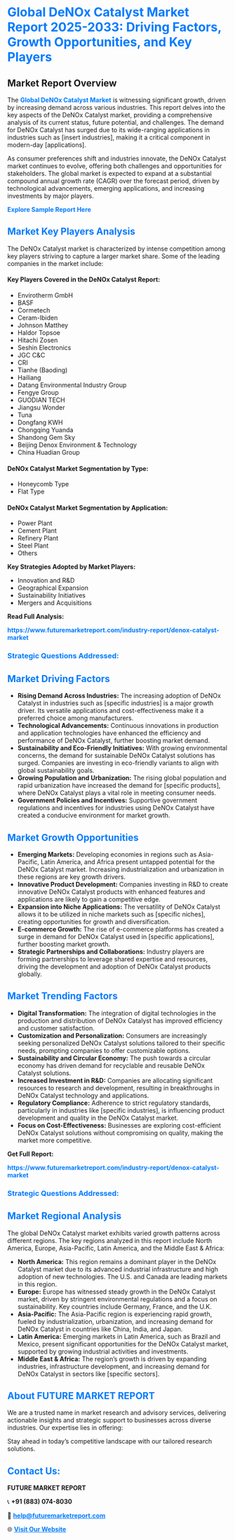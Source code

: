 <h1 style="color: #007BFF;">Global DeNOx Catalyst Market Report 2025-2033: Driving Factors, Growth Opportunities, and Key Players</h1>

<section id="overview">
<h2>Market Report Overview</h2>
<p>The <a href="https://www.futuremarketreport.com/industry-report/denox-catalyst-market" style="color: #007BFF; text-decoration: none;"><strong>Global DeNOx Catalyst Market</strong></a> is witnessing significant growth, driven by increasing demand across various industries. This report delves into the key aspects of the DeNOx Catalyst market, providing a comprehensive analysis of its current status, future potential, and challenges. The demand for DeNOx Catalyst has surged due to its wide-ranging applications in industries such as [insert industries], making it a critical component in modern-day [applications].</p>
<p>As consumer preferences shift and industries innovate, the DeNOx Catalyst market continues to evolve, offering both challenges and opportunities for stakeholders. The global market is expected to expand at a substantial compound annual growth rate (CAGR) over the forecast period, driven by technological advancements, emerging applications, and increasing investments by major players.</p>
</section>

<section id="overview">
<p><a href="https://www.futuremarketreport.com/request-sample/reportId=102311" style="color: #007BFF; text-decoration: none;"><strong>Explore Sample Report Here</strong></a></p>
</section>

<section id="key-players">
<h2 style="color: #007BFF;">Market Key Players Analysis</h2>
<p>The DeNOx Catalyst market is characterized by intense competition among key players striving to capture a larger market share. Some of the leading companies in the market include:</p>
<h4>Key Players Covered in the DeNOx Catalyst Report:</h4>
<ul><li>Envirotherm GmbH</li><li>BASF</li><li>Cormetech</li><li>Ceram-Ibiden</li><li>Johnson Matthey</li><li>Haldor Topsoe</li><li>Hitachi Zosen</li><li>Seshin Electronics</li><li>JGC C&amp;C</li><li>CRI</li><li>Tianhe (Baoding)</li><li>Hailiang</li><li>Datang Environmental Industry Group</li><li>Fengye Group</li><li>GUODIAN TECH</li><li>Jiangsu Wonder</li><li>Tuna</li><li>Dongfang KWH</li><li>Chongqing Yuanda</li><li>Shandong Gem Sky</li><li>Beijing Denox Environment &amp; Technology</li><li>China Huadian Group</li></ul>
<h4>DeNOx Catalyst Market Segmentation by Type:</h4>
<ul><li>Honeycomb Type</li><li>Flat Type</li></ul>

<h4>DeNOx Catalyst Market Segmentation by Application:</h4>
<ul><li>Power Plant</li><li>Cement Plant</li><li>Refinery Plant</li><li>Steel Plant</li><li>Others</li></ul>
<p><strong>Key Strategies Adopted by Market Players:</strong></p>
<ul>
<li>Innovation and R&D</li>
<li>Geographical Expansion</li>
<li>Sustainability Initiatives</li>
<li>Mergers and Acquisitions</li>
</ul>
</section>

<section>
<p><strong>Read Full Analysis: </strong></p><a href="https://www.futuremarketreport.com/industry-report/denox-catalyst-market" style="color: #007BFF; text-decoration: none;"><strong>https://www.futuremarketreport.com/industry-report/denox-catalyst-market</strong></a>
<h3 style="color: #007BFF;">Strategic Questions Addressed:</h3>
</section>

<section id="driving-factors">
<h2 style="color: #007BFF;">Market Driving Factors</h2>
<ul>
<li><strong>Rising Demand Across Industries:</strong> The increasing adoption of DeNOx Catalyst in industries such as [specific industries] is a major growth driver. Its versatile applications and cost-effectiveness make it a preferred choice among manufacturers.</li>
<li><strong>Technological Advancements:</strong> Continuous innovations in production and application technologies have enhanced the efficiency and performance of DeNOx Catalyst, further boosting market demand.</li>
<li><strong>Sustainability and Eco-Friendly Initiatives:</strong> With growing environmental concerns, the demand for sustainable DeNOx Catalyst solutions has surged. Companies are investing in eco-friendly variants to align with global sustainability goals.</li>
<li><strong>Growing Population and Urbanization:</strong> The rising global population and rapid urbanization have increased the demand for [specific products], where DeNOx Catalyst plays a vital role in meeting consumer needs.</li>
<li><strong>Government Policies and Incentives:</strong> Supportive government regulations and incentives for industries using DeNOx Catalyst have created a conducive environment for market growth.</li>
</ul>
</section>

<section id="growth-opportunities">
<h2 style="color: #007BFF;">Market Growth Opportunities</h2>
<ul>
<li><strong>Emerging Markets:</strong> Developing economies in regions such as Asia-Pacific, Latin America, and Africa present untapped potential for the DeNOx Catalyst market. Increasing industrialization and urbanization in these regions are key growth drivers.</li>
<li><strong>Innovative Product Development:</strong> Companies investing in R&D to create innovative DeNOx Catalyst products with enhanced features and applications are likely to gain a competitive edge.</li>
<li><strong>Expansion into Niche Applications:</strong> The versatility of DeNOx Catalyst allows it to be utilized in niche markets such as [specific niches], creating opportunities for growth and diversification.</li>
<li><strong>E-commerce Growth:</strong> The rise of e-commerce platforms has created a surge in demand for DeNOx Catalyst used in [specific applications], further boosting market growth.</li>
<li><strong>Strategic Partnerships and Collaborations:</strong> Industry players are forming partnerships to leverage shared expertise and resources, driving the development and adoption of DeNOx Catalyst products globally.</li>
</ul>
</section>

<section id="trending-factors">
<h2 style="color: #007BFF;">Market Trending Factors</h2>
<ul>
<li><strong>Digital Transformation:</strong> The integration of digital technologies in the production and distribution of DeNOx Catalyst has improved efficiency and customer satisfaction.</li>
<li><strong>Customization and Personalization:</strong> Consumers are increasingly seeking personalized DeNOx Catalyst solutions tailored to their specific needs, prompting companies to offer customizable options.</li>
<li><strong>Sustainability and Circular Economy:</strong> The push towards a circular economy has driven demand for recyclable and reusable DeNOx Catalyst solutions.</li>
<li><strong>Increased Investment in R&D:</strong> Companies are allocating significant resources to research and development, resulting in breakthroughs in DeNOx Catalyst technology and applications.</li>
<li><strong>Regulatory Compliance:</strong> Adherence to strict regulatory standards, particularly in industries like [specific industries], is influencing product development and quality in the DeNOx Catalyst market.</li>
<li><strong>Focus on Cost-Effectiveness:</strong> Businesses are exploring cost-efficient DeNOx Catalyst solutions without compromising on quality, making the market more competitive.</li>
</ul>
</section>

<section>
<p><strong>Get Full Report: </strong></p><a href="https://www.futuremarketreport.com/industry-report/denox-catalyst-market" style="color: #007BFF; text-decoration: none;"><strong>https://www.futuremarketreport.com/industry-report/denox-catalyst-market</strong></a>
<h3 style="color: #007BFF;">Strategic Questions Addressed:</h3>
</section>


<section id="regional-analysis">
<h2 style="color: #007BFF;">Market Regional Analysis</h2>
<p>The global DeNOx Catalyst market exhibits varied growth patterns across different regions. The key regions analyzed in this report include North America, Europe, Asia-Pacific, Latin America, and the Middle East & Africa:</p>
<ul>
<li><strong>North America:</strong> This region remains a dominant player in the DeNOx Catalyst market due to its advanced industrial infrastructure and high adoption of new technologies. The U.S. and Canada are leading markets in this region.</li>
<li><strong>Europe:</strong> Europe has witnessed steady growth in the DeNOx Catalyst market, driven by stringent environmental regulations and a focus on sustainability. Key countries include Germany, France, and the U.K.</li>
<li><strong>Asia-Pacific:</strong> The Asia-Pacific region is experiencing rapid growth, fueled by industrialization, urbanization, and increasing demand for DeNOx Catalyst in countries like China, India, and Japan.</li>
<li><strong>Latin America:</strong> Emerging markets in Latin America, such as Brazil and Mexico, present significant opportunities for the DeNOx Catalyst market, supported by growing industrial activities and investments.</li>
<li><strong>Middle East & Africa:</strong> The region’s growth is driven by expanding industries, infrastructure development, and increasing demand for DeNOx Catalyst in sectors like [specific sectors].</li>
</ul>
</section>

<footer>
<h2 style="color: #007BFF;">About FUTURE MARKET REPORT</h2>
<p>We are a trusted name in market research and advisory services, delivering actionable insights and strategic support to businesses across diverse industries. Our expertise lies in offering:</p>

<p>Stay ahead in today’s competitive landscape with our tailored research solutions.</p>

<h2 style="color: #007BFF;">Contact Us:</h2>
<p><strong>FUTURE MARKET REPORT</strong></p>
<p>📞 <strong>+91 (883) 074-8030</strong></p>
<p>📧 <strong><a href="mailto:help@futuremarketreport.com" style="color: #007BFF;">help@futuremarketreport.com</a></strong></p>
<p>🌐 <strong><a href="https://www.futuremarketreport.com/" style="color: #007BFF;">Visit Our Website</a></strong></p>
</footer>